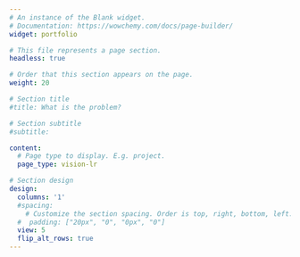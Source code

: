```yaml
---
# An instance of the Blank widget.
# Documentation: https://wowchemy.com/docs/page-builder/
widget: portfolio

# This file represents a page section.
headless: true

# Order that this section appears on the page.
weight: 20

# Section title
#title: What is the problem?

# Section subtitle
#subtitle: 

content:
  # Page type to display. E.g. project.
  page_type: vision-lr

# Section design
design:
  columns: '1'
  #spacing:
    # Customize the section spacing. Order is top, right, bottom, left.
  #  padding: ["20px", "0", "0px", "0"]
  view: 5
  flip_alt_rows: true
---
```

